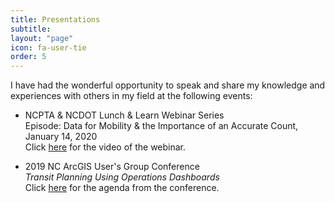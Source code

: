 ```yaml
---
title: Presentations
subtitle: 
layout: "page"
icon: fa-user-tie
order: 5
---
```


I have had the wonderful opportunity to speak and share my knowledge and experiences with others in my field at the following events:

- NCPTA & NCDOT Lunch & Learn Webinar Series
    <br>
    Episode: Data for Mobility & the Importance of an Accurate Count, January 14, 2020
    <br>
    Click <a href='https://www.youtube.com/watch?v=RamvbNY5J1g&feature=youtu.be'>here</a> for the video of the webinar.
    
- 2019 NC ArcGIS User's Group Conference
    <br>
    <i>Transit Planning Using Operations Dashboards</i>
    <br>
    Click <a href='miguelf88.github.io/images/NCAUG 2019 Conference Agenda Packet.pdf'>here</a> for the agenda from the conference.
